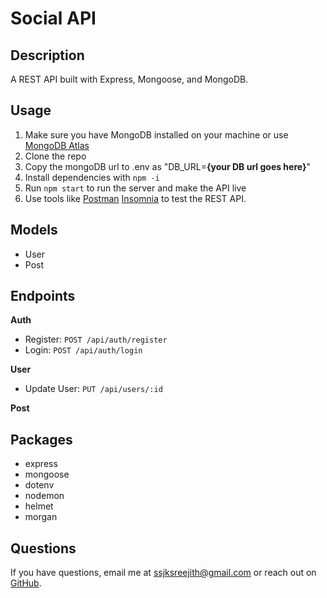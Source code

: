 # Social API

## Description
A REST API built with Express, Mongoose, and MongoDB.

## Usage
1. Make sure you have MongoDB installed on your machine or use [MongoDB Atlas](https://docs.atlas.mongodb.com/getting-started/)
2. Clone the repo
3. Copy the mongoDB url to .env as "DB_URL=**{your DB url goes here}**"
4. Install dependencies with `npm -i`
5. Run `npm start` to run the server and make the API live
6. Use tools like [Postman](https://www.postman.com/) [Insomnia](https://insomnia.rest/) to test the REST API.

## Models
- User
- Post

## Endpoints
**Auth**
- Register:       `POST /api/auth/register`
- Login:          `POST /api/auth/login`

**User**
- Update User:          `PUT /api/users/:id`

**Post**

## Packages
- express
- mongoose
- dotenv
- nodemon
- helmet
- morgan

## Questions
If you have questions, email me at [ssjksreejith@gmail.com](mailto:ssjksreejith@gmail.com) or reach out on [GitHub](https://www.github.com/sreejithsreejayan).
